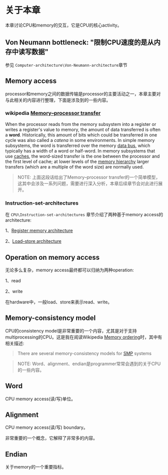 # 关于本章

本章讨论CPU和memory的交互，它是CPU的核心activity。

## Von Neumann bottleneck: "限制CPU速度的是从内存中读写数据"

参见 `Computer-architecture\Von-Neumann-architecture`章节

## Memory access

processor和memory之间的数据传输是processor的主要活动之一，本章主要对与此相关的内容进行整理，下面是涉及到的一些内容。

### wikipedia [Memory–processor transfer](https://en.wikipedia.org/wiki/Word_(computer_architecture)#Uses_of_words)

When the processor reads from the memory subsystem into a register or writes a register's value to memory, the amount of data transferred is often a **word**. Historically, this amount of bits which could be transferred in one cycle was also called a *catena* in some environments. In simple memory subsystems, the word is transferred over the memory [data bus](https://en.wikipedia.org/wiki/Bus_(computing)), which typically has a width of a word or half-word. In memory subsystems that use [caches](https://en.wikipedia.org/wiki/CPU_cache), the word-sized transfer is the one between the processor and the first level of cache; at lower levels of the [memory hierarchy](https://en.wikipedia.org/wiki/Memory_hierarchy) larger transfers (which are a multiple of the word size) are normally used.

> NOTE: 上面这段话给出了Memory–processor transfer的一个简单模型，这其中会涉及一系列问题，需要进行深入分析，本章后续章节会对此进行展开。

### Instruction-set-architectures

在 `CPU\Instruction-set-architectures` 章节介绍了两种基于memory access的architecture: 

1、[Register memory architecture](https://en.wikipedia.org/wiki/Register_memory_architecture)

2、[Load–store architecture](https://en.wikipedia.org/wiki/Load%E2%80%93store_architecture)



## Operation on memory access

无论多么复杂，memory access最终都可以归纳为两种operation:

1、read

2、write

在hardware中，一般load、store来表示read、write。

## Memory-consistency model

CPU的consistency model是非常重要的一个内容，尤其是对于支持multiprocessing的CPU。这是我在阅读Wikipedia [Memory ordering](https://infogalactic.com/info/Memory_ordering)时，其中有相关描述:

> There are several memory-consistency models for [SMP](https://infogalactic.com/info/Symmetric_multiprocessing) systems





> NOTE: Word、alignment、endian是programmer常常会遇到的关于CPU的一些内容。

## Word

CPU memory access(读/写)单位。

## Alignment

CPU memory access(读/写) boundary。

非常重要的一个概念，它解释了非常多的内容。

## Endian

关于memory的一个重要指标。



